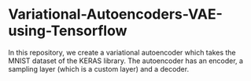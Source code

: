 # Variational-Autoencoders-VAE-using-Tensorflow
In this repository, we create a variational autoencoder which takes the MNIST dataset of the KERAS library. The  autoencoder has an encoder, a sampling layer (which is a custom layer) and a decoder.
